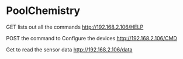 # PoolChemistry

GET lists out all the commands
http://192.168.2.106/HELP

POST the command to Configure the devices
http://192.168.2.106/CMD


Get to read the sensor data
http://192.168.2.106/data